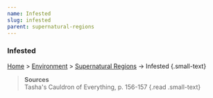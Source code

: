 ```yaml
---
name: Infested
slug: infested
parent: supernatural-regions
---
```

### Infested
[Home](dm-operations-center) > [Environment](environment) > [Supernatural Regions](supernatural-regions) -> Infested {.small-text}

> **Sources** <br/>
> Tasha's Cauldron of Everything, p. 156-157
{.read .small-text}
